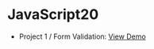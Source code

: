 # JavaScript20

- Project 1 / Form Validation: [View Demo](https://thirsty-kowalevski-e04ec9.netlify.com/)
